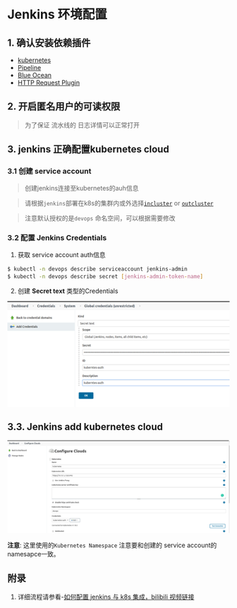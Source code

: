    
# Jenkins 环境配置

## 1. 确认安装依赖插件

* [kubernetes](https://plugins.jenkins.io/kubernetes)
* [Pipeline](https://plugins.jenkins.io/workflow-aggregator)
* [Blue Ocean](https://plugins.jenkins.io/blueocean)
* [HTTP Request Plugin](https://plugins.jenkins.io/http_request)
    
## 2. 开启匿名用户的可读权限    
> 为了保证 流水线的 日志详情可以正常打开

## 3. jenkins 正确配置kubernetes cloud

### 3.1 创建 service account

> 创建jenkins连接至kubernetes的auh信息

> 请根据`jenkins`部署在k8s的集群内或外选择[`incluster`](https://github.com/warm-native/docs/tree/master/topic002/deploy/incluster) or [`outcluster`](https://github.com/warm-native/docs/tree/master/topic002/deploy/outcluster)

> 注意默认授权的是`devops` 命名空间，可以根据需要修改

### 3.2 配置 Jenkins Credentials

1. 获取 service account auth信息
```sh
$ kubectl -n devops describe serviceaccount jenkins-admin
$ kubectl -n devops describe secret [jenkins-admin-token-name]
```
2. 创建 __Secret text__ 类型的Credentials

![Image](../assets/guide/jenkins/k8s-auth.png)


## 3.3. Jenkins add kubernetes cloud

![Image](../assets/guide/jenkins/k8s-cloud-setup.png)

__注意__: 这里使用的`Kubernetes Namespace` 注意要和创建的 service account的 namesapce一致。

## 附录
1. 详细流程请参看-[如何配置 jenkins 与 k8s 集成，bilibili 视频链接](https://www.bilibili.com/video/BV1A5411V7zm/)